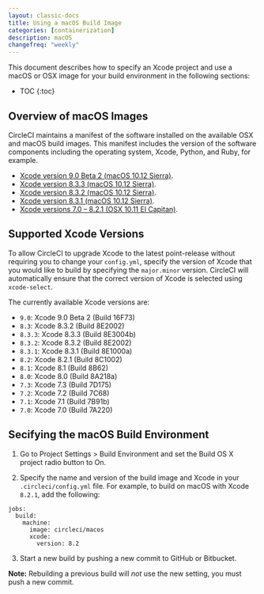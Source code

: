 ```yaml
---
layout: classic-docs
title: Using a macOS Build Image
categories: [containerization]
description: macOS
changefreq: "weekly"
---
```


This document describes how to specify an Xcode project and use a macOS or OSX image for your build environment in the following sections:

* TOC
{:toc}

## Overview of macOS Images

CircleCI maintains a manifest of the software installed on the available OSX and macOS build images. This manifest includes the version of the software components including the operating system, Xcode, Python, and Ruby, for example.

* [Xcode version 9.0 Beta 2 (macOS 10.12 Sierra)](https://circle-macos-docs.s3.amazonaws.com/image-manifest/build-145/index.html).
* [Xcode version 8.3.3 (macOS 10.12 Sierra)](https://circle-macos-docs.s3.amazonaws.com/image-manifest/build-146/index.html).
* [Xcode version 8.3.2 (macOS 10.12 Sierra)](https://circle-macos-docs.s3.amazonaws.com/image-manifest/build-105/index.html).
* [Xcode version 8.3.1 (macOS 10.12 Sierra)](https://circle-macos-docs.s3.amazonaws.com/image-manifest/build-104/index.html).
* [Xcode versions 7.0 – 8.2.1 (OSX 10.11 El Capitan)](https://circle-macos-docs.s3.amazonaws.com/image-manifest/null/index.html).

## Supported Xcode Versions

To allow CircleCI to upgrade Xcode to the latest point-release without requiring you to change your `config.yml`, specify the version of Xcode that you would like to build by specifying the `major.minor` version. CircleCI will automatically ensure that the correct version of Xcode is selected using `xcode-select`.

The currently available Xcode versions are:

* `9.0`: Xcode 9.0 Beta 2 (Build 16F73)
* `8.3`: Xcode 8.3.2 (Build 8E2002)
* `8.3.3`: Xcode 8.3.3 (Build 8E3004b)
* `8.3.2`: Xcode 8.3.2 (Build 8E2002)
* `8.3.1`: Xcode 8.3.1 (Build 8E1000a)
* `8.2`: Xcode 8.2.1 (Build 8C1002)
* `8.1`: Xcode 8.1 (Build 8B62)
* `8.0`: Xcode 8.0 (Build 8A218a)
* `7.3`: Xcode 7.3 (Build 7D175)
* `7.2`: Xcode 7.2 (Build 7C68)
* `7.1`: Xcode 7.1 (Build 7B91b)
* `7.0`: Xcode 7.0 (Build 7A220)

## Secifying the macOS Build Environment

1. Go to Project Settings > Build Environment and set the Build OS X project
radio button to On.

2. Specify the name and version of the build image and Xcode in your `.circleci/config.yml` file. For example, to build on macOS with Xcode `8.2.1`, add the following:

```
jobs:
  build:
    machine:
      image: circleci/macos
      xcode:
        version: 8.2
```

3. Start a new build by pushing a new commit to GitHub or Bitbucket. 

**Note:** Rebuilding a previous build will *not* use the new setting, you must push a new commit.
